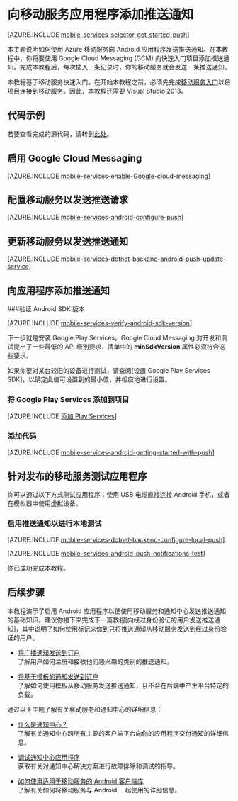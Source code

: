 <properties
	pageTitle="推送入门 (Android) | Windows Azure"
	description="了解如何使用 Azure 移动服务将推送通知发送到 Android .Net 应用程序。"
	services="mobile-services, notification-hubs"
	documentationCenter="android"
	authors="RickSaling"
	manager="dwrede"
	editor=""/>

<tags 
	ms.service="mobile-services" 
	ms.date="10/01/2015"
	wacn.date="11/27/2015"/>

# 向移动服务应用程序添加推送通知

[AZURE.INCLUDE [mobile-services-selector-get-started-push](../includes/mobile-services-selector-get-started-push.md)]

本主题说明如何使用 Azure 移动服务向 Android 应用程序发送推送通知。在本教程中，你将要使用 Google Cloud Messaging (GCM) 向快速入门项目添加推送通知。完成本教程后，每次插入一条记录时，你的移动服务就会发送一条推送通知。

本教程基于移动服务快速入门。在开始本教程之前，必须先完成[移动服务入门]以将项目连接到移动服务。因此，本教程还需要 Visual Studio 2013。

## 代码示例
若要查看完成的源代码，请转到[此处](https://github.com/RickSaling/mobile-services-samples/tree/push/GettingStartedWithPush)。

## 启用 Google Cloud Messaging

[AZURE.INCLUDE [mobile-services-enable-Google-cloud-messaging](../includes/mobile-services-enable-Google-cloud-messaging.md)]

## 配置移动服务以发送推送请求

[AZURE.INCLUDE [mobile-services-android-configure-push](../includes/mobile-services-android-configure-push.md)]

## 更新移动服务以发送推送通知

[AZURE.INCLUDE [mobile-services-dotnet-backend-android-push-update-service](../includes/mobile-services-dotnet-backend-android-push-update-service.md)]

## 向应用程序添加推送通知

###验证 Android SDK 版本

[AZURE.INCLUDE [mobile-services-verify-android-sdk-version](../includes/mobile-services-verify-android-sdk-version.md)]


下一步就是安装 Google Play Services。Google Cloud Messaging 对开发和测试提出了一些最低的 API 级别要求，清单中的 **minSdkVersion** 属性必须符合这些要求。

如果你要对某台较旧的设备进行测试，请查阅[设置 Google Play Services SDK]，以确定此值可设置到的最小值，并相应地进行设置。

### 将 Google Play Services 添加到项目

[AZURE.INCLUDE [添加 Play Services](../includes/mobile-services-add-google-play-services.md)]

### 添加代码

[AZURE.INCLUDE [mobile-services-android-getting-started-with-push](../includes/mobile-services-android-getting-started-with-push.md)]

## 针对发布的移动服务测试应用程序

你可以通过以下方式测试应用程序：使用 USB 电缆直接连接 Android 手机，或者在模拟器中使用虚拟设备。

### 启用推送通知以进行本地测试

[AZURE.INCLUDE [mobile-services-dotnet-backend-configure-local-push](../includes/mobile-services-dotnet-backend-configure-local-push.md)]

[AZURE.INCLUDE [mobile-services-android-push-notifications-test](../includes/mobile-services-android-push-notifications-test.md)]

你已成功完成本教程。

## 后续步骤

本教程演示了启用 Android 应用程序以便使用移动服务和通知中心发送推送通知的基础知识。建议你接下来完成下一篇教程[向经过身份验证的用户发送推送通知]，其中说明了如何使用标记来做到只将推送通知从移动服务发送到经过身份验证的用户。

+ [将广播通知发送到订户]
<br/>了解用户如何注册和接收他们感兴趣的类别的推送通知。

+ [将基于模板的通知发送到订户]
<br/>了解如何使用模板从移动服务发送推送通知，且不会在后端中产生平台特定的负载。

通过以下主题了解有关移动服务和通知中心的详细信息：

* [什么是通知中心？] 
<br/>了解有关通知中心跨所有主要的客户端平台向你的应用程序交付通知的详细信息。

* [调试通知中心应用程序](http://go.microsoft.com/fwlink/p/?linkid=386630)
</br>获取有关对通知中心解决方案进行故障排除和调试的指导。

* [如何使用适用于移动服务的 Android 客户端库 ]
<br/>了解有关如何将移动服务与 Android 一起使用的详细信息。
  
<!-- Anchors. -->

[Create a new mobile service]: #create-service
[Download the service locally]: #download-the-service-locally
[Test the mobile service]: #test-the-service
[Download the GetStartedWithData project]: #download-app
[Update the app to use the mobile service for data access]: #update-app
[Test the Android App against the service hosted locally]: #test-locally-hosted
[Publish the mobile service to Azure]: #publish-mobile-service
[Test the Android App against the service hosted in Azure]: #test-azure-hosted
[Test the app against the published mobile service]: #test-app
[Next Steps]: #next-steps

<!-- Images. -->

<!-- URLs. -->
[推送通知入门 (Eclipse)]: /documentation/articles/mobile-services-dotnet-backend-android-get-started-push-EC
[移动服务入门]: /documentation/articles/mobile-services-dotnet-backend-android-get-started
[Management Portal]: https://manage.windowsazure.cn/
[Mobile Services SDK]: http://go.microsoft.com/fwlink/p/?LinkId=257545

[如何使用适用于移动服务的 Android 客户端库 ]: /documentation/articles/mobile-services-android-how-to-use-client-library

[什么是通知中心？]: /documentation/articles/notification-hubs-overview
[将广播通知发送到订户]: /documentation/articles/notification-hubs-windows-store-dotnet-send-breaking-news
[将基于模板的通知发送到订户]: /documentation/articles/notification-hubs-windows-store-dotnet-send-localized-breaking-news
[Azure Management Portal]: https://manage.windowsazure.cn/

<!---HONumber=82-->